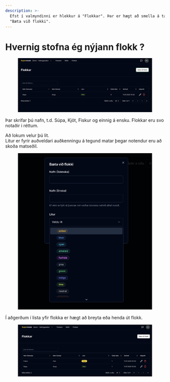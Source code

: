 ```yaml
---
description: >-
  Efst í valmyndinni er hlekkur á "Flokkar". Þar er hægt að smella á takkann
  "Bæta við flokki".
---
```


# Hvernig stofna ég nýjann flokk ?

<figure><img src="../../.gitbook/assets/Screenshot 2025-07-11 at 10.21.03.png" alt=""><figcaption></figcaption></figure>

Þar skrifar þú nafn, t.d. Súpa, Kjöt, Fiskur og einnig á ensku. Flokkar eru svo notaðir i réttum. &#x20;

Að lokum velur þú lit. \
Litur er fyrir auðveldari auðkenningu á tegund matar þegar notendur eru að skoða matseðil.&#x20;

<figure><img src="../../.gitbook/assets/Screenshot 2025-07-11 at 10.41.11.png" alt=""><figcaption></figcaption></figure>

Í aðgerðum í lista yfir flokka er hægt að breyta eða henda út flokk.&#x20;

<figure><img src="../../.gitbook/assets/Screenshot 2025-07-11 at 10.47.59.png" alt=""><figcaption></figcaption></figure>

